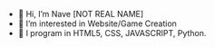 - 👋 Hi, I’m Nave [NOT REAL NAME]
- 👀 I’m interested in Website/Game Creation
- 🌱 I program in HTML5, CSS, JAVASCRIPT, Python.

<!---
2348hi/2348hi is a ✨ special ✨ repository because its `README.md` (this file) appears on your GitHub profile.
You can click the Preview link to take a look at your changes.
--->
